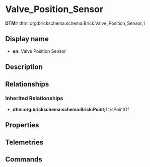 # Valve_Position_Sensor
**DTMI:** dtmi:org:brickschema:schema:Brick:Valve_Position_Sensor;1
## Display name
- **en:** Valve Position Sensor
## Description
## Relationships
### Inherited Relationships
* **dtmi:org:brickschema:schema:Brick:Point;1:** isPointOf
## Properties
## Telemetries
## Commands
